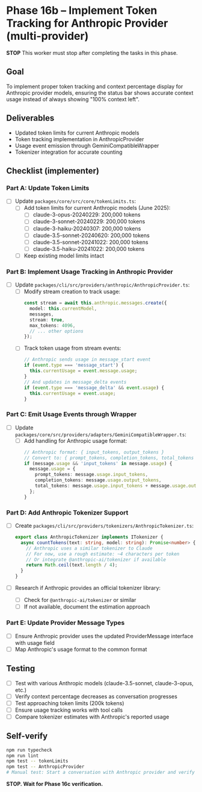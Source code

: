 # Phase 16b – Implement Token Tracking for Anthropic Provider (multi-provider)

**STOP**
This worker must stop after completing the tasks in this phase.

## Goal

To implement proper token tracking and context percentage display for Anthropic provider models, ensuring the status bar shows accurate context usage instead of always showing "100% context left".

## Deliverables

- Updated token limits for current Anthropic models
- Token tracking implementation in AnthropicProvider
- Usage event emission through GeminiCompatibleWrapper
- Tokenizer integration for accurate counting

## Checklist (implementer)

### Part A: Update Token Limits

- [ ] Update `packages/core/src/core/tokenLimits.ts`:
  - [ ] Add token limits for current Anthropic models (June 2025):
    - [ ] claude-3-opus-20240229: 200,000 tokens
    - [ ] claude-3-sonnet-20240229: 200,000 tokens
    - [ ] claude-3-haiku-20240307: 200,000 tokens
    - [ ] claude-3.5-sonnet-20240620: 200,000 tokens
    - [ ] claude-3.5-sonnet-20241022: 200,000 tokens
    - [ ] claude-3.5-haiku-20241022: 200,000 tokens
  - [ ] Keep existing model limits intact

### Part B: Implement Usage Tracking in Anthropic Provider

- [ ] Update `packages/cli/src/providers/anthropic/AnthropicProvider.ts`:
  - [ ] Modify stream creation to track usage:
    ```typescript
    const stream = await this.anthropic.messages.create({
      model: this.currentModel,
      messages,
      stream: true,
      max_tokens: 4096,
      // ... other options
    });
    ```
  - [ ] Track token usage from stream events:
    ```typescript
    // Anthropic sends usage in message_start event
    if (event.type === 'message_start') {
      this.currentUsage = event.message.usage;
    }
    // And updates in message_delta events
    if (event.type === 'message_delta' && event.usage) {
      this.currentUsage = event.usage;
    }
    ```

### Part C: Emit Usage Events through Wrapper

- [ ] Update `packages/core/src/providers/adapters/GeminiCompatibleWrapper.ts`:
  - [ ] Add handling for Anthropic usage format:
    ```typescript
    // Anthropic format: { input_tokens, output_tokens }
    // Convert to: { prompt_tokens, completion_tokens, total_tokens }
    if (message.usage && 'input_tokens' in message.usage) {
      message.usage = {
        prompt_tokens: message.usage.input_tokens,
        completion_tokens: message.usage.output_tokens,
        total_tokens: message.usage.input_tokens + message.usage.output_tokens,
      };
    }
    ```

### Part D: Add Anthropic Tokenizer Support

- [ ] Create `packages/cli/src/providers/tokenizers/AnthropicTokenizer.ts`:

  ```typescript
  export class AnthropicTokenizer implements ITokenizer {
    async countTokens(text: string, model: string): Promise<number> {
      // Anthropic uses a similar tokenizer to Claude
      // For now, use a rough estimate: ~4 characters per token
      // Or integrate @anthropic-ai/tokenizer if available
      return Math.ceil(text.length / 4);
    }
  }
  ```

- [ ] Research if Anthropic provides an official tokenizer library:
  - [ ] Check for `@anthropic-ai/tokenizer` or similar
  - [ ] If not available, document the estimation approach

### Part E: Update Provider Message Types

- [ ] Ensure Anthropic provider uses the updated ProviderMessage interface with usage field
- [ ] Map Anthropic's usage format to the common format

## Testing

- [ ] Test with various Anthropic models (claude-3.5-sonnet, claude-3-opus, etc.)
- [ ] Verify context percentage decreases as conversation progresses
- [ ] Test approaching token limits (200k tokens)
- [ ] Ensure usage tracking works with tool calls
- [ ] Compare tokenizer estimates with Anthropic's reported usage

## Self-verify

```bash
npm run typecheck
npm run lint
npm test -- tokenLimits
npm test -- AnthropicProvider
# Manual test: Start a conversation with Anthropic provider and verify context percentage updates
```

**STOP. Wait for Phase 16c verification.**
